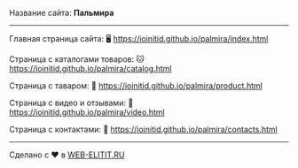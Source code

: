 Название сайта: **Пальмира**

------------

Главная страница сайта: 🖥️ https://ioinitid.github.io/palmira/index.html

Страница с каталогами товаров: 🐱 https://ioinitid.github.io/palmira/catalog.html

Страница с таваром: 🌳 https://ioinitid.github.io/palmira/product.html

Страница с видео и отзывами: 🦊 https://ioinitid.github.io/palmira/video.html

Страница с контактами: 📝 https://ioinitid.github.io/palmira/contacts.html

------------

Сделано с ❤️ в [WEB-ELITIT.RU](https://www.web-elitit.ru "Web-elitit.ru")
